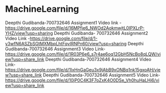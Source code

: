 # MachineLearning
Deepthi Gudibanda-700732646 
Assignment1 Video link - https://drive.google.com/file/d/16MPfje6_NWOd2AokmwjtL0IPXLrP-YHZ/view?usp=sharing
Deepthi Gudibanda- 700732646 
Assignment2 Video Link -https://drive.google.com/file/d/1-y3wfN6ASZbSGtMXMbpLhtFqvIRNPn60/view?usp=sharing
Deepthi Gudibanda-700732646
Assignment3 Video Link-https://drive.google.com/file/d/1R03P6e6_s7r4ae6oq12GbH5NcBo8qLQW/view?usp=share_link
Deepthi Gudibanda-700732646
Assignment4 Video Link-https://drive.google.com/file/d/1IxHnGaGeu3x9jAbB9xONBq1nk15gxoAH/view?usp=share_link
Deepthi Gudibanda-700732646
Assignment5 Video Link-https://drive.google.com/file/d/10jP0C4K3F7oZxK4O0DSe_Vh0huHaLHi6/view?usp=share_link
